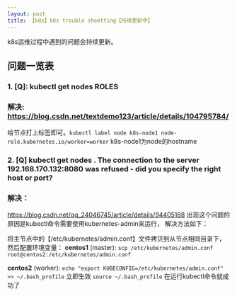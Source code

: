 ```yaml
---
layout: post
title: 【k8s】k8s trouble shootting【持续更新中】
---
```


k8s运维过程中遇到的问题会持续更新。

## 问题一览表
### 1. [Q]: kubectl get nodes  ROLES <none>
### 解决: https://blog.csdn.net/textdemo123/article/details/104795784/
   给节点打上标签即可。`kubectl label node k8s-node1 node-role.kubernetes.io/worker=worker` k8s-node1为node的hostname


### 2. [Q] kubectl get nodes . The connection to the server 192.168.170.132:8080 was refused - did you specify the right host or port?

### 解决：
   https://blog.csdn.net/qq_24046745/article/details/94405188
   出现这个问题的原因是kubectl命令需要使用kubernetes-admin来运行，
   解决方法如下：
   
   将主节点中的【/etc/kubernetes/admin.conf】文件拷贝到从节点相同目录下，
   然后配置环境变量：
   **centos1** (master): 
      `scp /etc/kubernetes/admin.conf root@centos2:/etc/kubernetes/admin.conf`

   **centos2** (worker): 
      `echo "export KUBECONFIG=/etc/kubernetes/admin.conf" >> ~/.bash_profile`
      立即生效
      `source ~/.bash_profile`
      在运行kubectl命令就成功了
   